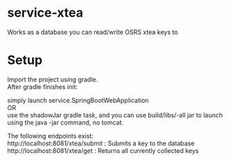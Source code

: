 # service-xtea
Works as a database you can read/write OSRS xtea keys to
  
# Setup  
  
Import the project using gradle.  
After gradle finishes init:  
  
simply launch service.SpringBootWebApplication  
OR  
use the shadowJar gradle task, and you can use build/libs/-all jar to launch using the java -jar command, no tomcat.  
  
The following endpoints exist:  
http://localhost:8081/xtea/submit : Submits a key to the database  
http://localhost:8081/xtea/get : Returns all currently collected keys  
